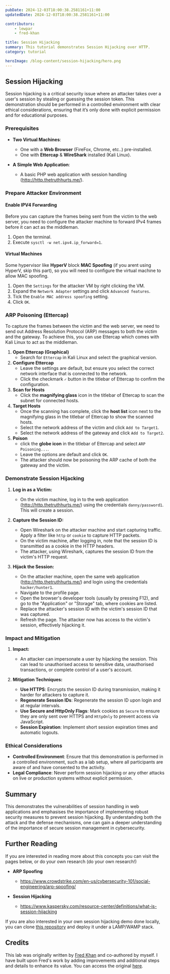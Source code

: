 ```yaml
---
pubDate: 2024-12-03T18:00:38.2581161+11:00
updatedDate: 2024-12-03T18:00:38.2581161+11:00

contributors:
    - lewpar
    - fred-khan

title: Session Hijacking
summary: This tutorial demonstrates Session Hijacking over HTTP.
category: tutorial

heroImage: /blog-content/session-hijacking/hero.png
---
```


## Session Hijacking
Session hijacking is a critical security issue where an attacker takes over a user's session by stealing or guessing the session token. This demonstration should be performed in a controlled environment with clear ethical considerations, ensuring that it’s only done with explicit permission and for educational purposes.

### Prerequisites
- **Two Virtual Machines**: 
    - One with a **Web Browser** (FireFox, Chrome, etc..) pre-installed.
    - One with **Ettercap** & **WireShark** installed (Kali Linux).

- **A Simple Web Application**: 
    - A basic PHP web application with session handling (http://http.thetruthhurts.me/).

### Prepare Attacker Environment

#### Enable IPV4 Forwarding
Before you can capture the frames being sent from the victim to the web server, you need to configure the attacker machine to forward IPv4 frames before it can act as the middleman.

1. Open the terminal.
2. Execute `sysctl -w net.ipv4.ip_forward=1`.

#### Virtual Machines
Some hypervisor like **HyperV** block **MAC Spoofing** (if you arent using HyperV, skip this part), so you will need to configure the virtual machine to allow MAC spoofing.
1. Open the `Settings` for the attacker VM by right clicking the VM.
2. Expand the `Network Adapter` settings and click `Advanced features`.
3. Tick the `Enable MAC address spoofing` setting.
4. Click `OK`.

### ARP Poisoning (Ettercap)
To capture the frames between the victim and the web server, we need to send out Address Resolution Protocol (ARP) messages to both the victim and the gateway. To achieve this, you can use Ettercap which comes with Kali Linux to act as the middleman.

1. **Open Ettercap (Graphical)**
    - Search for `Ettercap` in Kali Linux and select the graphical version.
2. **Configure Ettercap**
    - Leave the settings are default, but ensure you select the correct network interface that is connected to the network.
    - Click the checkmark `✓` button in the titlebar of Ettercap to confirm the configuration.
3. **Scan for Hosts**
    - Click the **magnifying glass** icon in the titlebar of Ettercap to scan the subnet for connected hosts.
4. **Target Hosts**
    - Once the scanning has complete, click the **host list** icon next to the magnifying glass in the titlebar of Ettercap to show the scanned hosts.
    - Select the network address of the victim and click `Add to Target1`.
    - Select the network address of the gateway and click `Add to Target2`.
5. **Poison**
    - click the **globe icon** in the titlebar of Ettercap and select `ARP Poisoning...`.
    - Leave the options are default and click `OK`.
    - The attacker should now be poisoning the ARP cache of both the gateway and the victim.

### Demonstrate Session Hijacking

1. **Log in as a Victim:**
   - On the victim machine, log in to the web application (http://http.thetruthhurts.me/) using the credentials `danny/password1`. This will create a session.

2. **Capture the Session ID:**
   - Open Wireshark on the attacker machine and start capturing traffic. Apply a filter like `http` or `cookie` to capture HTTP packets.
   - On the victim machine, after logging in, note that the session ID is transmitted as a cookie in the HTTP headers.
   - The attacker, using Wireshark, captures the session ID from the victim's HTTP request.

3. **Hijack the Session:**
   - On the attacker machine, open the same web application (http://http.thetruthhurts.me/) and login using the credentials `hacker/hunter1`.
   - Navigate to the profile page.
   - Open the browser's developer tools (usually by pressing F12), and go to the "Application" or "Storage" tab, where cookies are listed.
   - Replace the attacker's session ID with the victim's session ID that was captured.
   - Refresh the page. The attacker now has access to the victim's session, effectively hijacking it.

### Impact and Mitigation

1. **Impact:**
   - An attacker can impersonate a user by hijacking the session. This can lead to unauthorised access to sensitive data, unauthorised transactions, or complete control of a user's account.

2. **Mitigation Techniques:**
   - **Use HTTPS**: Encrypts the session ID during transmission, making it harder for attackers to capture it.
   - **Regenerate Session IDs**: Regenerate the session ID upon login and at regular intervals.
   - **Use Secure and HttpOnly Flags**: Mark cookies as `Secure` to ensure they are only sent over HTTPS and `HttpOnly` to prevent access via JavaScript.
   - **Session Expiration**: Implement short session expiration times and automatic logouts.

### Ethical Considerations

- **Controlled Environment**: Ensure that this demonstration is performed in a controlled environment, such as a lab setup, where all participants are aware of and have consented to the activity.
- **Legal Compliance**: Never perform session hijacking or any other attacks on live or production systems without explicit permission.

## Summary

This demonstrates the vulnerabilities of session handling in web applications and emphasises the importance of implementing robust security measures to prevent session hijacking. By understanding both the attack and the defense mechanisms, one can gain a deeper understanding of the importance of secure session management in cybersecurity.

## Further Reading
If you are interested in reading more about this concepts you can visit the pages below, or do your own research (do your own research!)
- **ARP Spoofing**
    - https://www.crowdstrike.com/en-us/cybersecurity-101/social-engineering/arp-spoofing/

- **Session Hijacking**
    - https://www.kaspersky.com/resource-center/definitions/what-is-session-hijacking

If you are also interested in your own session hijacking demo done locally, you can clone [this repository](https://github.com/lewpar/SessionHijackDemo) and deploy it under a LAMP/WAMP stack.

## Credits
This lab was originally written by [Fred Khan](https://github.com/Fred-Khan) and co-authored by myself. I have built upon Fred's work by adding improvements and additional steps and details to enhance its value. You can access the original [here](https://github.com/Fred-Khan/Cybersecurity_Session-Hijacking_Demo).